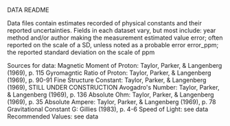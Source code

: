DATA README

Data files contain estimates recorded of physical constants and their reported uncertainties. 
Fields in each dataset vary, but most include:
	year
	method and/or author making the measurement
	estimated value
	error; often reported on the scale of a SD, unless noted as a probable error
	error_ppm; the reported standard deviation on the scale of ppm


Sources for data:
	Magnetic Moment of Proton: Taylor, Parker, & Langenberg (1969), p. 115
	Gyromagntic Ratio of Proton: Taylor, Parker, & Langenberg (1969), p. 90-91
	Fine Structure Constant: Taylor, Parker, & Langenberg (1969), STILL UNDER CONSTRUCTION
	Avogadro's Number: Taylor, Parker, & Langenberg (1969), p. 136
	Absolute Ohm: Taylor, Parker, & Langenberg (1969), p. 35
	Absolute Ampere: Taylor, Parker, & Langenberg (1969), p. 78
	Gravitational Constant G: Gillies (1983), p. 4-6
	Speed of Light: see data
	Recommended Values: see data